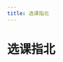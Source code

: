 ```yaml
---
title: 选课指北
---
```


# 选课指北

<!-- 用于限制高度 -->
<div class="catalog-display-container">
  <Catalog base="/EasySelectCourse/" />
</div>
